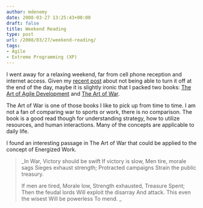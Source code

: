 ```yaml
---
author: mdenomy
date: 2008-03-27 13:25:43+00:00
draft: false
title: Weekend Reading
type: post
url: /2008/03/27/weekend-reading/
tags:
- Agile
- Extreme Programming (XP)
---
```


I went away for a relaxing weekend, far from cell phone reception and internet access.  Given my [recent post](http://mdenomy.wordpress.com/2008/03/27/energized-work-and-personal-responsibility/) about not being able to turn it off at the end of the day, maybe it is slightly ironic that I packed two books: [The Art of Agile Development](http://www.amazon.com/Art-Agile-Development-James-Shore/dp/0596527675/) and [The Art of War](http://www.amazon.com/Art-War-Sun-Tzu/dp/0670031569).

The Art of War is one of those books I like to pick up from time to time.  I am not a fan of comparing war to sports or work, there is no comparison.  The book is a good read though for understanding strategy, how to utilize resources, and human interactions.  Many of the concepts are applicable to daily life.

I found an interesting passage in The Art of War that could be applied to the concept of Energized Work.


<blockquote>_In War,
Victory should be swift
If victory is slow,
Men tire, morale sags
Sieges exhaust strength;
Protracted campaigns
Strain the public treasury.

If men are tired,
Morale low,
Strength exhausted,
Treasure Spent;
Then the feudal lords
Will exploit the disarray
And attack.
This even the wisest
Will be powerless
To mend.
_</blockquote>
